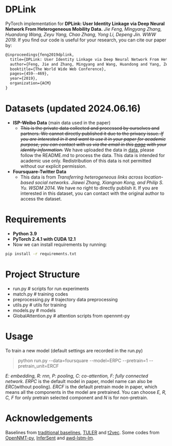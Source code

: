 # DPLink

PyTorch implementation  for **DPLink: User Identity Linkage via Deep Neural Network From Heterogeneous Mobility Data.** *Jie Feng, Mingyang Zhang, Huandong Wang, Zeyu Yang, Chao Zhang, Yong Li, Depeng Jin. WWW 2019.* If you find our code is useful for your research, you can cite our paper by:
```latex
@inproceedings{feng2019dplink,
  title={DPLink: User Identity Linkage via Deep Neural Network From Heterogeneous Mobility Data},
  author={Feng, Jie and Zhang, Mingyang and Wang, Huandong and Yang, Zeyu and Zhang, Chao and Li, Yong and Jin, Depeng},
  booktitle={The World Wide Web Conference},
  pages={459--469},
  year={2019},
  organization={ACM}
}
```

# Datasets (updated 2024.06.16)
- **ISP-Weibo Data** (main data used in the paper)
	- ~~This is the private data collected and processed by ourselves and partners. We cannot directly published it due to the privacy issue. *If you are interested in it and want to use it in your paper for academic purpose, you can contact with us via the email in this [page](http://fi.ee.tsinghua.edu.cn/~liyong/) with your identity information.*~~ We have uploaded the data in [data](./data/), please follow the README.md to process the data. This data is intended for academic use only. Redistribution of this data is not permitted without our explicit permission.
- **Foursquare-Twitter Data**
	- This data is  from *Transferring heterogeneous links across location-based social networks.  Jiawei Zhang, Xiangnan Kong, and Philip S. Yu. WSDM 2014.* We have no right to directly publish it. If you are interested in this dataset, you can contact with the original author to access the dataset.

# Requirements
- **Python 3.9**
- **PyTorch 2.4.1 with CUDA 12.1**
- Now we can install requirements by running:

```bash
pip install -r requirements.txt
```

# Project Structure
- run.py # scripts for run experiments
- match.py # training codes
- preprocessing.py # trajectory data preprocessing
- utils.py # utils for training
- models.py # models
- GlobalAttention.py # attention scripts from opennmt-py

# Usage
To train a new model (default settings are recorded in the run.py)

> python run.py --data=foursquare --model=ERPC --pretrain=1 --pretrain_unit=ERCF

*E: embedding, R: rnn, P: pooling, C: co-attention, F: fully connected network.* *ERPC* is the default model in paper, model name can also be *ERC*(without pooling). *ERCF* is the default pretrain mode in paper, which means all the components in the model are pretrained. You can choose *E, R, C, F* for only pretrain selected component and *N* is for non-pretrain.

# Acknowledgements
Baselines from [traditional baselines](https://github.com/whd14/De-anonymization-of-Mobility-Trajectories), [TULER](https://github.com/gcooq/TUL) and [t2vec](https://github.com/boathit/t2vec). Some codes from [OpenNMT-py](https://github.com/OpenNMT/OpenNMT-py), [InferSent](https://github.com/facebookresearch/InferSent) and [awd-lstm-lm](https://github.com/salesforce/awd-lstm-lm).
